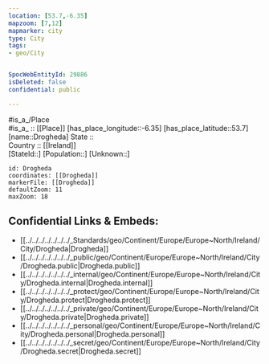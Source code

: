 ```yaml
---
location: [53.7,-6.35] 
mapzoom: [7,12] 
mapmarker: city 
type: City
tags:
- geo/City


SpocWebEntityId: 29886
isDeleted: false
confidential: public

---
```

#is_a_/Place  
#is_a_ :: [[Place]] 
[has_place_longitude::-6.35] 
[has_place_latitude::53.7] 
[name::Drogheda] 
State ::  
Country :: [[Ireland]]  
[StateId::] 
[Population::] 
[Unknown::] 


```leaflet
id: Drogheda
coordinates: [[Drogheda]] 
markerFile: [[Drogheda]] 
defaultZoom: 11 
maxZoom: 18
```


## Confidential Links & Embeds: 
- [[../../../../../../../_Standards/geo/Continent/Europe/Europe~North/Ireland/City/Drogheda|Drogheda]] 
- [[../../../../../../../_public/geo/Continent/Europe/Europe~North/Ireland/City/Drogheda.public|Drogheda.public]] 
- [[../../../../../../../_internal/geo/Continent/Europe/Europe~North/Ireland/City/Drogheda.internal|Drogheda.internal]] 
- [[../../../../../../../_protect/geo/Continent/Europe/Europe~North/Ireland/City/Drogheda.protect|Drogheda.protect]] 
- [[../../../../../../../_private/geo/Continent/Europe/Europe~North/Ireland/City/Drogheda.private|Drogheda.private]] 
- [[../../../../../../../_personal/geo/Continent/Europe/Europe~North/Ireland/City/Drogheda.personal|Drogheda.personal]] 
- [[../../../../../../../_secret/geo/Continent/Europe/Europe~North/Ireland/City/Drogheda.secret|Drogheda.secret]] 
